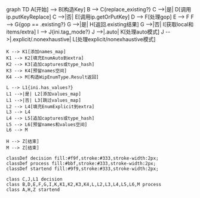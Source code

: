 graph TD
    A[开始] --> B[构造Key]
    B --> C{replace_existing?}
    C -->|是| D[调用ip.putKeyReplace]
    C -->|否| E[调用ip.getOrPutKey]
    D --> F[处理gop]
    E --> F
    F --> G{gop == .existing?}
    G -->|是| H[返回.existing结果]
    G -->|否| I[获取local和items/extra]
    I --> J{ini.tag_mode?}
    J -->|.auto| K[处理auto模式]
    J -->|.explicit/.nonexhaustive| L[处理explicit/nonexhaustive模式]
    
    K --> K1[添加names_map]
    K1 --> K2[填充EnumAuto到extra]
    K2 --> K3[追加captures或type_hash]
    K3 --> K4[预留names空间]
    K4 --> M[构造WipEnumType.Result返回]
    
    L --> L1{ini.has_values?}
    L1 -->|是| L2[添加values_map]
    L1 -->|否| L3[跳过values_map]
    L2 --> L4[填充EnumExplicit到extra]
    L3 --> L4
    L4 --> L5[追加captures或type_hash]
    L5 --> L6[预留names和values空间]
    L6 --> M
    
    H --> Z[结束]
    M --> Z[结束]
    
    classDef decision fill:#f9f,stroke:#333,stroke-width:2px;
    classDef process fill:#bbf,stroke:#333,stroke-width:2px;
    classDef startend fill:#9f9,stroke:#333,stroke-width:2px;
    
    class C,J,L1 decision
    class B,D,E,F,G,I,K,K1,K2,K3,K4,L,L2,L3,L4,L5,L6,M process
    class A,H,Z startend
